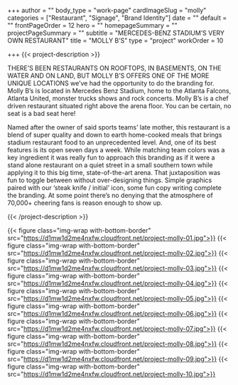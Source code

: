 +++
author = ""
body_type = "work-page"
cardImageSlug = "molly"
categories = ["Restaurant", "Signage", "Brand Identity"]
date = ""
default = ""
frontPageOrder = 12
hero = ""
homepageSummary = ""
projectPageSummary = ""
subtitle = "MERCEDES-BENZ STADIUM’S VERY OWN RESTAURANT"
title = "MOLLY B’S"
type = "project"
workOrder = 10

+++
{{< project-description >}} <p>THERE’S BEEN RESTAURANTS ON ROOFTOPS, IN BASEMENTS, ON THE WATER AND ON LAND, BUT MOLLY B’S OFFERS ONE OF THE MORE UNIQUE LOCATIONS we’ve had the opportunity to do the branding for. Molly B’s is located in Mercedes Benz Stadium, home to the Atlanta Falcons, Atlanta United, monster trucks shows and rock concerts. Molly B’s is a chef driven restaurant situated right above the arena floor. You can be certain, no seat is a bad seat here!<p></p>Named after the owner of said sports teams’ late mother, this restaurant is a blend of super quality and down to earth home-cooked meals that brings stadium restaurant food to an unprecedented level. And, one of its best features is its open seven days a week. While matching team colors was a key ingredient it was really fun to approach this branding as if it were a stand alone restaurant on a quiet street in a small southern town while applying it to this big time, state-of-the-art arena. That juxtaposition was fun to toggle between without over-designing things. Simple graphics paired with our ‘steak knife / initial’ icon, some fun copy writing complete the branding. At some point there’s no denying that the atmosphere of 70,000+ cheering fans is reason enough to show up.</p> {{< /project-description >}}

<div class="project-item">

{{< figure class="img-wrap with-bottom-border" src="https://d1mw1d2me4nxfw.cloudfront.net/project-molly-01.jpg">}}
{{< figure class="img-wrap with-bottom-border" src="https://d1mw1d2me4nxfw.cloudfront.net/project-molly-02.jpg">}}
{{< figure class="img-wrap with-bottom-border" src="https://d1mw1d2me4nxfw.cloudfront.net/project-molly-03.jpg">}}
{{< figure class="img-wrap with-bottom-border" src="https://d1mw1d2me4nxfw.cloudfront.net/project-molly-04.jpg">}}
{{< figure class="img-wrap with-bottom-border" src="https://d1mw1d2me4nxfw.cloudfront.net/project-molly-05.jpg">}}
{{< figure class="img-wrap with-bottom-border" src="https://d1mw1d2me4nxfw.cloudfront.net/project-molly-06.jpg">}}
{{< figure class="img-wrap with-bottom-border" src="https://d1mw1d2me4nxfw.cloudfront.net/project-molly-07.jpg">}}
{{< figure class="img-wrap with-bottom-border" src="https://d1mw1d2me4nxfw.cloudfront.net/project-molly-08.jpg">}}
{{< figure class="img-wrap with-bottom-border" src="https://d1mw1d2me4nxfw.cloudfront.net/project-molly-09.jpg">}}
{{< figure class="img-wrap with-bottom-border" src="https://d1mw1d2me4nxfw.cloudfront.net/project-molly-10.jpg">}}
  
</div>